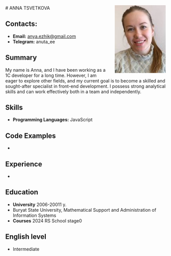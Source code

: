 <img src="/images/main_photo.jpg" alt="My profile picture" align="right" style="width:160px; margin-left:20px;">
# ANNA TSVETKOVA

## Contacts:
- **Email:** anya.ezhik@gmail.com
- **Telegram:** anuta_ee

## Summary
My name is Anna, and I have been working as a 1C developer for a long time. 
However, I am eager to explore other fields, and my current goal is to become a skilled and sought-after specialist in front-end development. 
I possess strong analytical skills and can work effectively both in a team and independently.

## Skills
- **Programming Languages:** JavaScript

## Code Examples
- 

## Experience
-

## Education
- **University** 2006-20011 y. 
- Buryat State University, Mathematical Support and Administration of Information Systems
- **Courses** 2024 RS School stage0

## English  level
- Intermediate

